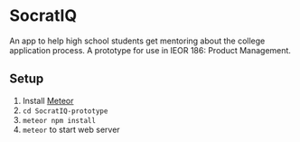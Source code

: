 # SocratIQ
An app to help high school students get mentoring about the college application process. A prototype for use in IEOR 186: Product Management.

## Setup 
1. Install [Meteor](https://www.meteor.com/)
2. `cd SocratIQ-prototype`
3. `meteor npm install`
4. `meteor` to start web server

